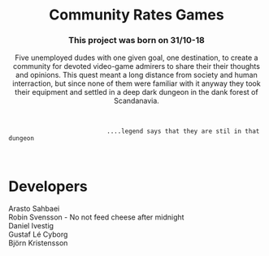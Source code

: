   <h1 align="center"> Community Rates Games </h1>
 <h3 align="center">This project was born on 31/10-18</h3>
<p align="center"> Five unemployed dudes with one given goal, one destination, to create a community for devoted video-game admirers to share their their thoughts and opinions.
This quest meant a long distance from society and human interraction, but since none of them were familiar with it anyway they took their equipment and settled in a deep dark dungeon in the dank forest of Scandanavia.
</p>
<br />

                               ....legend says that they are stil in that dungeon

<br />

# Developers
Arasto Sahbaei <br />
Robin Svensson - No not feed cheese after midnight<br />
Daniel Ivestig <br />
Gustaf Lé Cyborg <br />
Björn Kristensson

